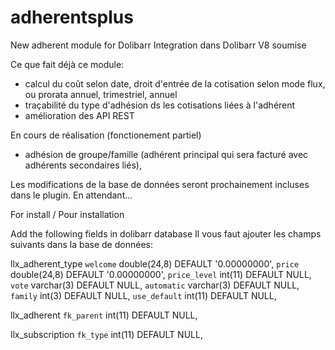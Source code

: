 # adherentsplus
New adherent module for Dolibarr
Integration dans Dolibarr V8 soumise

Ce que fait déjà ce module:
- calcul du coût selon date, droit d'entrée de la cotisation selon mode flux, ou prorata annuel, trimestriel, annuel
- traçabilité du type d'adhésion ds les cotisations liées à l'adhérent
- amélioration des API REST

En cours de réalisation (fonctionement partiel)
- adhésion de groupe/famille (adhérent principal qui sera facturé avec adhérents secondaires liés), 

Les modifications de la base de données seront prochainement incluses dans le plugin. En attendant...

For install / Pour installation

Add the following fields in dolibarr database
Il vous faut ajouter les champs suivants dans la base de données:

llx_adherent_type
  `welcome` double(24,8) DEFAULT '0.00000000',
  `price` double(24,8) DEFAULT '0.00000000',
  `price_level` int(11) DEFAULT NULL,
  `vote` varchar(3) DEFAULT NULL,
  `automatic` varchar(3) DEFAULT NULL,
  `family` int(3) DEFAULT NULL,
  `use_default` int(11) DEFAULT NULL,
  
llx_adherent
  `fk_parent` int(11) DEFAULT NULL,

llx_subscription
  `fk_type` int(11) DEFAULT NULL,

